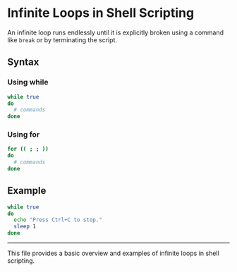 # Infinite Loops in Shell Scripting

An infinite loop runs endlessly until it is explicitly broken using a command like `break` or by terminating the script.

## Syntax
### Using while
```sh
while true
do
  # commands
done
```

### Using for
```sh
for (( ; ; ))
do
  # commands
done
```

## Example
```sh
while true
do
  echo "Press Ctrl+C to stop."
  sleep 1
done
```

---
This file provides a basic overview and examples of infinite loops in shell scripting.
